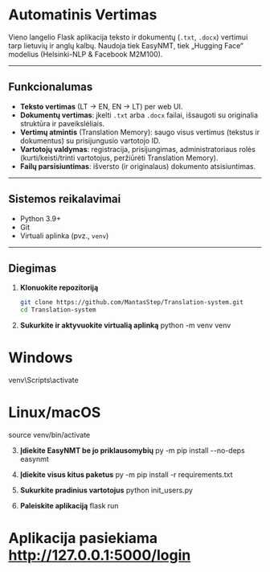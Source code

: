 # Automatinis Vertimas

Vieno langelio Flask aplikacija teksto ir dokumentų (`.txt`, `.docx`) vertimui tarp lietuvių ir anglų kalbų. Naudoja tiek EasyNMT, tiek „Hugging Face“ modelius (Helsinki-NLP & Facebook M2M100).

---

## Funkcionalumas

- **Teksto vertimas** (LT → EN, EN → LT) per web UI.  
- **Dokumentų vertimas**: įkelti `.txt` arba `.docx` failai, išsaugoti su originalia struktūra ir paveikslėliais.  
- **Vertimų atmintis** (Translation Memory): saugo visus vertimus (tekstus ir dokumentus) su prisijungusio vartotojo ID.  
- **Vartotojų valdymas**: registracija, prisijungimas, administratoriaus rolės (kurti/keisti/trinti vartotojus, peržiūrėti Translation Memory).  
- **Failų parsisiuntimas**: išversto (ir originalaus) dokumento atsisiuntimas.

---

## Sistemos reikalavimai

- Python 3.9+  
- Git  
- Virtuali aplinka (pvz., `venv`)

---

## Diegimas

1. **Klonuokite repozitoriją**  
   ```bash
   git clone https://github.com/MantasStep/Translation-system.git
   cd Translation-system

2. **Sukurkite ir aktyvuokite virtualią aplinką**
python -m venv venv
# Windows
venv\Scripts\activate
# Linux/macOS
source venv/bin/activate

3. **Įdiekite EasyNMT be jo priklausomybių**
py -m pip install --no-deps easynmt

4. **Įdiekite visus kitus paketus**
py -m pip install -r requirements.txt

5. **Sukurkite pradinius vartotojus**
python init_users.py

6. **Paleiskite aplikaciją**
flask run
# Aplikacija pasiekiama http://127.0.0.1:5000/login
